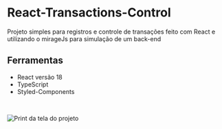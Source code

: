 # React-Transactions-Control
Projeto simples para registros e controle de transações feito com React e utilizando o mirageJs para simulação de um back-end

## Ferramentas
* React versão 18
* TypeScript
* Styled-Components

<br>

![Print da tela do projeto](https://github.com/NikisGabriel/React-Transactions-Control/blob/main/public/PrintMControl.png)
